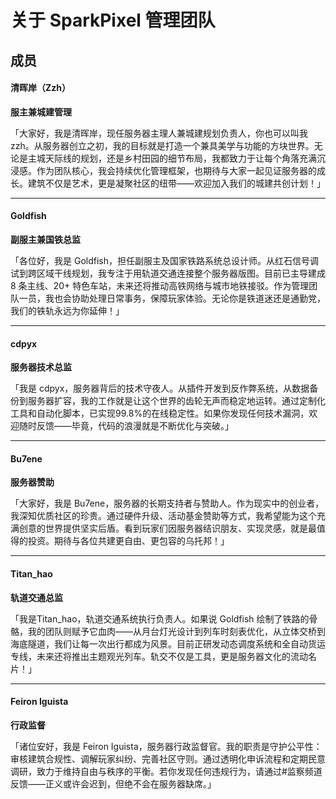 # 关于 SparkPixel 管理团队



## 成员

#### 清晖岸（Zzh）

**服主兼城建管理**

「大家好，我是清晖岸，现任服务器主理人兼城建规划负责人，你也可以叫我 zzh。从服务器创立之初，我的目标就是打造一个兼具美学与功能的方块世界。无论是主城天际线的规划，还是乡村田园的细节布局，我都致力于让每个角落充满沉浸感。作为团队核心，我会持续优化管理框架，也期待与大家一起见证服务器的成长。建筑不仅是艺术，更是凝聚社区的纽带——欢迎加入我们的城建共创计划！」

---

#### Goldfish

**副服主兼国铁总监**

「各位好，我是 Goldfish，担任副服主及国家铁路系统总设计师。从红石信号调试到跨区域干线规划，我专注于用轨道交通连接整个服务器版图。目前已主导建成 8 条主线、20+ 特色车站，未来还将推动高铁网络与城市地铁接驳。作为管理团队一员，我也会协助处理日常事务，保障玩家体验。无论你是铁道迷还是通勤党，我们的铁轨永远为你延伸！」

---

#### cdpyx

**服务器技术总监**

「我是 cdpyx，服务器背后的技术守夜人。从插件开发到反作弊系统，从数据备份到服务器扩容，我的工作就是让这个世界的齿轮无声而稳定地运转。通过定制化工具和自动化脚本，已实现99.8%的在线稳定性。如果你发现任何技术漏洞，欢迎随时反馈——毕竟，代码的浪漫就是不断优化与突破。」

---

#### Bu7ene

**服务器赞助**

「大家好，我是 Bu7ene，服务器的长期支持者与赞助人。作为现实中的创业者，我深知优质社区的珍贵。通过硬件升级、活动基金赞助等方式，我希望能为这个充满创意的世界提供坚实后盾。看到玩家们因服务器结识朋友、实现灵感，就是最值得的投资。期待与各位共建更自由、更包容的乌托邦！」

---

#### Titan_hao

**轨道交通总监**

「我是Titan_hao，轨道交通系统执行负责人。如果说 Goldfish 绘制了铁路的骨骼，我的团队则赋予它血肉——从月台灯光设计到列车时刻表优化，从立体交桥到海底隧道，我们让每一次出行都成为风景。目前正研发动态调度系统和全自动货运专线，未来还将推出主题观光列车。轨交不仅是工具，更是服务器文化的流动名片！」

---

#### Feiron Iguista

**行政监督**

「诸位安好，我是 Feiron Iguista，服务器行政监督官。我的职责是守护公平性：审核建筑合规性、调解玩家纠纷、完善社区守则。通过透明化申诉流程和定期民意调研，致力于维持自由与秩序的平衡。若你发现任何违规行为，请通过#监察频道反馈——正义或许会迟到，但绝不会在服务器缺席。」

